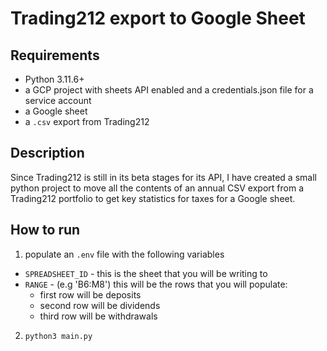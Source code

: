 # Trading212 export to Google Sheet

## Requirements
- Python 3.11.6+ 
- a GCP project with sheets API enabled and a credentials.json file for a service account
- a Google sheet
- a `.csv` export from Trading212

## Description

Since Trading212 is still in its beta stages for its API, I have created a small python project to move all the contents of an annual CSV export from a  Trading212 portfolio to get key statistics for taxes for a Google sheet.

## How to run

1. populate an `.env` file with the following variables
 - `SPREADSHEET_ID` - this is the sheet that you will be writing to
 - `RANGE` - (e.g 'B6:M8') this will be the rows that you will populate:
    - first row will be deposits
    - second row will be dividends
    - third row will be withdrawals

2. `python3 main.py`
